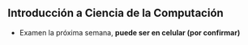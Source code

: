 ## Introducción a Ciencia de la Computación

- Examen la próxima semana, **puede ser en celular (por confirmar)**
